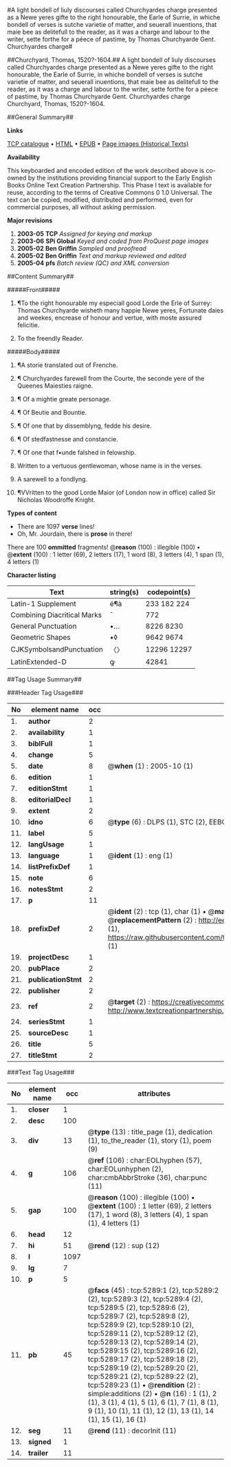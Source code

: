 #A light bondell of liuly discourses called Churchyardes charge presented as a Newe yeres gifte to the right honourable, the Earle of Surrie, in whiche bondell of verses is sutche varietie of matter, and seuerall inuentions, that maie bee as delitefull to the reader, as it was a charge and labour to the writer, sette forthe for a péece of pastime, by Thomas Churchyarde Gent. Churchyardes charge#

##Churchyard, Thomas, 1520?-1604.##
A light bondell of liuly discourses called Churchyardes charge presented as a Newe yeres gifte to the right honourable, the Earle of Surrie, in whiche bondell of verses is sutche varietie of matter, and seuerall inuentions, that maie bee as delitefull to the reader, as it was a charge and labour to the writer, sette forthe for a péece of pastime, by Thomas Churchyarde Gent.
Churchyardes charge
Churchyard, Thomas, 1520?-1604.

##General Summary##

**Links**

[TCP catalogue](http://www.ota.ox.ac.uk/tcp/)  • 
[HTML](http://tei.it.ox.ac.uk/tcp/Texts-HTML/free/A18/A18744.html)  • 
[EPUB](http://tei.it.ox.ac.uk/tcp/Texts-EPUB/free/A18/A18744.epub) • 
[Page images (Historical Texts)](https://data.historicaltexts.jisc.ac.uk/view?pubId=eebo-99840760e&pageId=eebo-99840760e-5289-1)

**Availability**

This keyboarded and encoded edition of the
	       work described above is co-owned by the institutions
	       providing financial support to the Early English Books
	       Online Text Creation Partnership. This Phase I text is
	       available for reuse, according to the terms of Creative
	       Commons 0 1.0 Universal. The text can be copied,
	       modified, distributed and performed, even for
	       commercial purposes, all without asking permission.

**Major revisions**

1. __2003-05__ __TCP__ *Assigned for keying and markup*
1. __2003-06__ __SPi Global__ *Keyed and coded from ProQuest page images*
1. __2005-02__ __Ben Griffin__ *Sampled and proofread*
1. __2005-02__ __Ben Griffin__ *Text and markup reviewed and edited*
1. __2005-04__ __pfs__ *Batch review (QC) and XML conversion*

##Content Summary##

#####Front#####

1. ¶To the right honourable my especiall good Lorde the Erle of Surrey: Thomas Churchyarde wisheth many happie Newe yeres, Fortunate daies and weekes, encrease of honour and vertue, with moste assured felicitie.

1. To the freendly Reader.

#####Body#####

1. ¶A storie translated out of Frenche.

1. ¶ Churchyardes farewell from the Courte, the seconde yere of the Queenes Maiesties raigne.

1. ¶ Of a mightie greate personage.

1. ¶ Of Beutie and Bountie.

1. ¶ Of one that by dissemblyng, fedde his desire.

1. ¶ Of stedfastnesse and constancie.

1. ¶ Of one that f•unde falshed in felowship.

1. Written to a vertuous gentlewoman, whose name is in the verses.

1. A sarewell to a fondlyng.

1. ¶VVritten to the good Lorde Maior (of London now in office) called Sir Nicholas Woodroffe Knight.

**Types of content**

  * There are 1097 **verse** lines!
  * Oh, Mr. Jourdain, there is **prose** in there!

There are 100 **ommitted** fragments! 
 @__reason__ (100) : illegible (100)  •  @__extent__ (100) : 1 letter (69), 2 letters (17), 1 word (8), 3 letters (4), 1 span (1), 4 letters (1)

**Character listing**


|Text|string(s)|codepoint(s)|
|---|---|---|
|Latin-1 Supplement|é¶à|233 182 224|
|Combining             Diacritical Marks|̄|772|
|General Punctuation|•…|8226 8230|
|Geometric Shapes|▪◊|9642 9674|
|CJKSymbolsandPunctuation|〈〉|12296 12297|
|LatinExtended-D|ꝙ|42841|

##Tag Usage Summary##

###Header Tag Usage###

|No|element name|occ|attributes|
|---|---|---|---|
|1.|__author__|2||
|2.|__availability__|1||
|3.|__biblFull__|1||
|4.|__change__|5||
|5.|__date__|8| @__when__ (1) : 2005-10 (1)|
|6.|__edition__|1||
|7.|__editionStmt__|1||
|8.|__editorialDecl__|1||
|9.|__extent__|2||
|10.|__idno__|6| @__type__ (6) : DLPS (1), STC (2), EEBO-CITATION (1), PROQUEST (1), VID (1)|
|11.|__label__|5||
|12.|__langUsage__|1||
|13.|__language__|1| @__ident__ (1) : eng (1)|
|14.|__listPrefixDef__|1||
|15.|__note__|6||
|16.|__notesStmt__|2||
|17.|__p__|11||
|18.|__prefixDef__|2| @__ident__ (2) : tcp (1), char (1)  •  @__matchPattern__ (2) : ([0-9\-]+):([0-9IVX]+) (1), (.+) (1)  •  @__replacementPattern__ (2) : http://eebo.chadwyck.com/downloadtiff?vid=$1&page=$2 (1), https://raw.githubusercontent.com/textcreationpartnership/Texts/master/tcpchars.xml#$1 (1)|
|19.|__projectDesc__|1||
|20.|__pubPlace__|2||
|21.|__publicationStmt__|2||
|22.|__publisher__|2||
|23.|__ref__|2| @__target__ (2) : https://creativecommons.org/publicdomain/zero/1.0/ (1), http://www.textcreationpartnership.org/docs/. (1)|
|24.|__seriesStmt__|1||
|25.|__sourceDesc__|1||
|26.|__title__|5||
|27.|__titleStmt__|2||


###Text Tag Usage###

|No|element name|occ|attributes|
|---|---|---|---|
|1.|__closer__|1||
|2.|__desc__|100||
|3.|__div__|13| @__type__ (13) : title_page (1), dedication (1), to_the_reader (1), story (1), poem (9)|
|4.|__g__|106| @__ref__ (106) : char:EOLhyphen (57), char:EOLunhyphen (2), char:cmbAbbrStroke (36), char:punc (11)|
|5.|__gap__|100| @__reason__ (100) : illegible (100)  •  @__extent__ (100) : 1 letter (69), 2 letters (17), 1 word (8), 3 letters (4), 1 span (1), 4 letters (1)|
|6.|__head__|12||
|7.|__hi__|51| @__rend__ (12) : sup (12)|
|8.|__l__|1097||
|9.|__lg__|7||
|10.|__p__|5||
|11.|__pb__|45| @__facs__ (45) : tcp:5289:1 (2), tcp:5289:2 (2), tcp:5289:3 (2), tcp:5289:4 (2), tcp:5289:5 (2), tcp:5289:6 (2), tcp:5289:7 (2), tcp:5289:8 (2), tcp:5289:9 (2), tcp:5289:10 (2), tcp:5289:11 (2), tcp:5289:12 (2), tcp:5289:13 (2), tcp:5289:14 (2), tcp:5289:15 (2), tcp:5289:16 (2), tcp:5289:17 (2), tcp:5289:18 (2), tcp:5289:19 (2), tcp:5289:20 (2), tcp:5289:21 (2), tcp:5289:22 (2), tcp:5289:23 (1)  •  @__rendition__ (2) : simple:additions (2)  •  @__n__ (16) : 1 (1), 2 (1), 3 (1), 4 (1), 5 (1), 6 (1), 7 (1), 8 (1), 9 (1), 10 (1), 11 (1), 12 (1), 13 (1), 14 (1), 15 (1), 16 (1)|
|12.|__seg__|11| @__rend__ (11) : decorInit (11)|
|13.|__signed__|1||
|14.|__trailer__|11||

